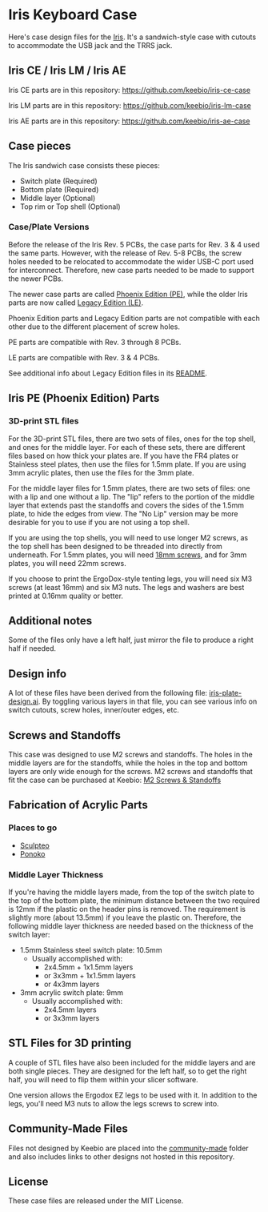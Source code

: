 Iris Keyboard Case
==================

Here's case design files for the [Iris](https://keeb.io/products/iris-keyboard-split-ergonomic-keyboard). It's a sandwich-style case with cutouts to accommodate the USB jack and the TRRS jack.


## Iris CE / Iris LM / Iris AE

Iris CE parts are in this repository: https://github.com/keebio/iris-ce-case

Iris LM parts are in this repository: https://github.com/keebio/iris-lm-case

Iris AE parts are in this repository: https://github.com/keebio/iris-ae-case

Case pieces
-----------

The Iris sandwich case consists these pieces:

- Switch plate (Required)
- Bottom plate (Required)
- Middle layer (Optional)
- Top rim or Top shell (Optional)

### Case/Plate Versions

Before the release of the Iris Rev. 5 PCBs, the case parts for Rev. 3 & 4 used the same parts. However, with the release of Rev. 5-8 PCBs, the screw holes needed to be relocated to accommodate the wider USB-C port used for interconnect. Therefore, new case parts needed to be made to support the newer PCBs.

The newer case parts are called [Phoenix Edition (PE)](phoenix-edition-PE/), while the older Iris parts are now called [Legacy Edition (LE)](legacy-edition-LE).

Phoenix Edition parts and Legacy Edition parts are not compatible with each other due to the different placement of screw holes.

PE parts are compatible with Rev. 3 through 8 PCBs.

LE parts are compatible with Rev. 3 & 4 PCBs.

See additional info about Legacy Edition files in its [README](legacy-edition-LE/README.md).

Iris PE (Phoenix Edition) Parts
-------------------------------
### 3D-print STL files

For the 3D-print STL files, there are two sets of files, ones for the top shell, and ones for the middle layer. For each of these sets, there are different files based on how thick your plates are. If you have the FR4 plates or Stainless steel plates, then use the files for 1.5mm plate. If you are using 3mm acrylic plates, then use the files for the 3mm plate.

For the middle layer files for 1.5mm plates, there are two sets of files: one with a lip and one without a lip. The "lip" refers to the portion of the middle layer that extends past the standoffs and covers the sides of the 1.5mm plate, to hide the edges from view. The "No Lip" version may be more desirable for you to use if you are not using a top shell.

If you are using the top shells, you will need to use longer M2 screws, as the top shell has been designed to be threaded into directly from underneath. For 1.5mm plates, you will need [18mm screws](https://keeb.io/products/m2-screws-and-standoffs), and for 3mm plates, you will need 22mm screws.

If you choose to print the ErgoDox-style tenting legs, you will need six M3 screws (at least 16mm) and six M3 nuts. The legs and washers are best printed at 0.16mm quality or better.

Additional notes
----------------

Some of the files only have a left half, just mirror the file to produce a right half if needed.

Design info
-----------

A lot of these files have been derived from the following file: [iris-plate-design.ai](references/iris-plate-design.ai). By toggling various layers in that file, you can see various info on switch cutouts, screw holes, inner/outer edges, etc.

Screws and Standoffs
--------------------

This case was designed to use M2 screws and standoffs. The holes in the middle layers are for the standoffs, while the holes in the top and bottom layers are only wide enough for the screws. M2 screws and standoffs that fit the case can be purchased at Keebio: [M2 Screws & Standoffs](https://keeb.io/products/m2-screws-and-standoffs)

Fabrication of Acrylic Parts
----------------------------

### Places to go

- [Sculpteo](https://www.sculpteo.com)
- [Ponoko](https://www.ponoko.com)

### Middle Layer Thickness
If you're having the middle layers made, from the top of the switch plate to the top of the bottom plate, the minimum distance between the two required is 12mm if the plastic on the header pins is removed. The requirement is slightly more (about 13.5mm) if you leave the plastic on. Therefore, the following middle layer thickness are needed based on the thickness of the switch layer:

- 1.5mm Stainless steel switch plate: 10.5mm
    - Usually accomplished with:
        - 2x4.5mm + 1x1.5mm layers
        - or 3x3mm + 1x1.5mm layers
        - or 4x3mm layers
- 3mm acrylic switch plate: 9mm
    - Usually accomplished with:
        - 2x4.5mm layers
        - or 3x3mm layers

STL Files for 3D printing
-------------------------
A couple of STL files have also been included for the middle layers and are both single pieces. They are designed for the left half, so to get the right half, you will need to flip them within your slicer software.

One version allows the Ergodox EZ legs to be used with it. In addition to the legs, you'll need M3 nuts to allow the legs screws to screw into.

Community-Made Files
--------------------
Files not designed by Keebio are placed into the [community-made](community-made/) folder and also includes links to other designs not hosted in this repository.

License
-------
These case files are released under the MIT License.
